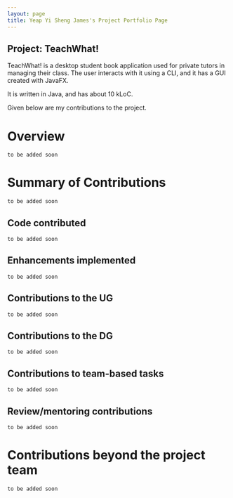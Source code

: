 ```yaml
---
layout: page
title: Yeap Yi Sheng James's Project Portfolio Page
---
```


## Project: TeachWhat!
TeachWhat! is a desktop student book application used for private tutors in managing their class. The user interacts 
with it using a CLI, and it has a GUI created with JavaFX.

It is written in Java, and has about 10 kLoC.

Given below are my contributions to the project.

# Overview
`to be added soon`

# Summary of Contributions
`to be added soon`

## Code contributed
`to be added soon`

## Enhancements implemented
`to be added soon`

## Contributions to the UG
`to be added soon`

## Contributions to the DG
`to be added soon`

## Contributions to team-based tasks
`to be added soon`

## Review/mentoring contributions
`to be added soon`

# Contributions beyond the project team
`to be added soon`


